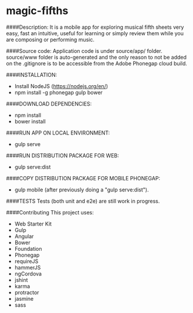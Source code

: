 # magic-fifths
####Description: 
It is a mobile app for exploring musical fifth sheets very easy, fast an intuitive, 
useful for learning or simply review them while you are composing or performing music.

####Source code:
Application code is under source/app/ folder.
source/www folder is auto-generated and the only reason to not be added on the .gitignore is to be accessible from the Adobe Phonegap cloud build.

####INSTALLATION:
- Install NodeJS (https://nodejs.org/en/)
- npm install -g phonegap gulp bower

####DOWNLOAD DEPENDENCIES:
- npm install
- bower install

####RUN APP ON LOCAL ENVIRONMENT:
- gulp serve

####RUN DISTRIBUTION PACKAGE FOR WEB:
- gulp serve:dist

####COPY DISTRIBUTION PACKAGE FOR MOBILE PHONEGAP:
- gulp mobile (after previously doing a "gulp serve:dist").

####TESTS
Tests (both unit and e2e) are still work in progress.

####Contributing
This project uses:
- Web Starter Kit
- Gulp
- Angular
- Bower
- Foundation
- Phonegap
- requireJS
- hammerJS
- ngCordova
- jshint
- karma
- protractor
- jasmine
- sass
